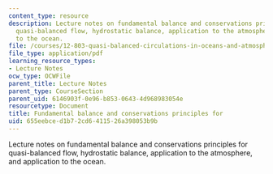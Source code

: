 ```yaml
---
content_type: resource
description: Lecture notes on fundamental balance and conservations principles for
  quasi-balanced flow, hydrostatic balance, application to the atmosphere, and application
  to the ocean.
file: /courses/12-803-quasi-balanced-circulations-in-oceans-and-atmospheres-fall-2009/655eebced1b72cd6411526a398053b9b_MIT12_803F09_lec02.pdf
file_type: application/pdf
learning_resource_types:
- Lecture Notes
ocw_type: OCWFile
parent_title: Lecture Notes
parent_type: CourseSection
parent_uid: 6146903f-0e96-b853-0643-4d968983054e
resourcetype: Document
title: Fundamental balance and conservations principles for
uid: 655eebce-d1b7-2cd6-4115-26a398053b9b
---
```

Lecture notes on fundamental balance and conservations principles for quasi-balanced flow, hydrostatic balance, application to the atmosphere, and application to the ocean.

